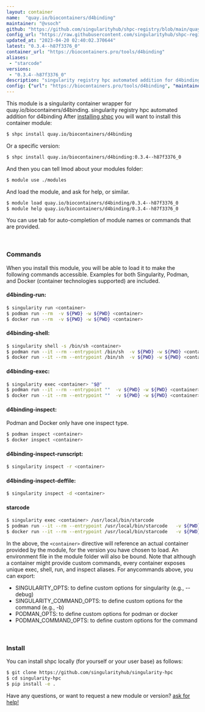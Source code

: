 ```yaml
---
layout: container
name:  "quay.io/biocontainers/d4binding"
maintainer: "@vsoch"
github: "https://github.com/singularityhub/shpc-registry/blob/main/quay.io/biocontainers/d4binding/container.yaml"
config_url: "https://raw.githubusercontent.com/singularityhub/shpc-registry/main/quay.io/biocontainers/d4binding/container.yaml"
updated_at: "2023-04-20 02:40:02.370644"
latest: "0.3.4--h87f3376_0"
container_url: "https://biocontainers.pro/tools/d4binding"
aliases:
 - "starcode"
versions:
 - "0.3.4--h87f3376_0"
description: "singularity registry hpc automated addition for d4binding"
config: {"url": "https://biocontainers.pro/tools/d4binding", "maintainer": "@vsoch", "description": "singularity registry hpc automated addition for d4binding", "latest": {"0.3.4--h87f3376_0": "sha256:5f55a16b97075b91f86c54ff4dd7fe11324af217880775ab1ee53433517657bb"}, "tags": {"0.3.4--h87f3376_0": "sha256:5f55a16b97075b91f86c54ff4dd7fe11324af217880775ab1ee53433517657bb"}, "docker": "quay.io/biocontainers/d4binding", "aliases": {"starcode": "/usr/local/bin/starcode"}}
---
```


This module is a singularity container wrapper for quay.io/biocontainers/d4binding.
singularity registry hpc automated addition for d4binding
After [installing shpc](#install) you will want to install this container module:


```bash
$ shpc install quay.io/biocontainers/d4binding
```

Or a specific version:

```bash
$ shpc install quay.io/biocontainers/d4binding:0.3.4--h87f3376_0
```

And then you can tell lmod about your modules folder:

```bash
$ module use ./modules
```

And load the module, and ask for help, or similar.

```bash
$ module load quay.io/biocontainers/d4binding/0.3.4--h87f3376_0
$ module help quay.io/biocontainers/d4binding/0.3.4--h87f3376_0
```

You can use tab for auto-completion of module names or commands that are provided.

<br>

### Commands

When you install this module, you will be able to load it to make the following commands accessible.
Examples for both Singularity, Podman, and Docker (container technologies supported) are included.

#### d4binding-run:

```bash
$ singularity run <container>
$ podman run --rm  -v ${PWD} -w ${PWD} <container>
$ docker run --rm  -v ${PWD} -w ${PWD} <container>
```

#### d4binding-shell:

```bash
$ singularity shell -s /bin/sh <container>
$ podman run --it --rm --entrypoint /bin/sh  -v ${PWD} -w ${PWD} <container>
$ docker run --it --rm --entrypoint /bin/sh  -v ${PWD} -w ${PWD} <container>
```

#### d4binding-exec:

```bash
$ singularity exec <container> "$@"
$ podman run --it --rm --entrypoint ""  -v ${PWD} -w ${PWD} <container> "$@"
$ docker run --it --rm --entrypoint ""  -v ${PWD} -w ${PWD} <container> "$@"
```

#### d4binding-inspect:

Podman and Docker only have one inspect type.

```bash
$ podman inspect <container>
$ docker inspect <container>
```

#### d4binding-inspect-runscript:

```bash
$ singularity inspect -r <container>
```

#### d4binding-inspect-deffile:

```bash
$ singularity inspect -d <container>
```


#### starcode

```bash
$ singularity exec <container> /usr/local/bin/starcode
$ podman run --it --rm --entrypoint /usr/local/bin/starcode   -v ${PWD} -w ${PWD} <container> -c " $@"
$ docker run --it --rm --entrypoint /usr/local/bin/starcode   -v ${PWD} -w ${PWD} <container> -c " $@"
```



In the above, the `<container>` directive will reference an actual container provided
by the module, for the version you have chosen to load. An environment file in the
module folder will also be bound. Note that although a container
might provide custom commands, every container exposes unique exec, shell, run, and
inspect aliases. For anycommands above, you can export:

 - SINGULARITY_OPTS: to define custom options for singularity (e.g., --debug)
 - SINGULARITY_COMMAND_OPTS: to define custom options for the command (e.g., -b)
 - PODMAN_OPTS: to define custom options for podman or docker
 - PODMAN_COMMAND_OPTS: to define custom options for the command

<br>

### Install

You can install shpc locally (for yourself or your user base) as follows:

```bash
$ git clone https://github.com/singularityhub/singularity-hpc
$ cd singularity-hpc
$ pip install -e .
```

Have any questions, or want to request a new module or version? [ask for help!](https://github.com/singularityhub/singularity-hpc/issues)